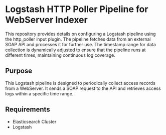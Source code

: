 # Logstash HTTP Poller Pipeline for WebServer Indexer
This repository provides details on configuring a Logstash pipeline using the http_poller input plugin. The pipeline fetches data from an external SOAP API and processes it for further use. The timestamp range for data collection is dynamically adjusted to ensure that the pipeline runs at different times, maintaining continuous log coverage.

## Purpose
This Logstash pipeline is designed to periodically collect access records from a WebServer. It sends a SOAP request to the API and retrieves access logs within a specific time range.

## Requirements
- Elasticsearch Cluster
- Logstash
